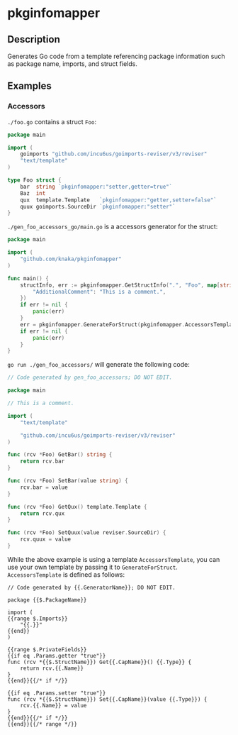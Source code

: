 # pkginfomapper

## Description

Generates Go code from a template referencing package information such as package name, imports, and struct fields.

## Examples

### Accessors

`./foo.go` contains a struct `Foo`:

```go
package main

import (
	goimports "github.com/incu6us/goimports-reviser/v3/reviser"
	"text/template"
)

type Foo struct {
	bar  string `pkginfomapper:"setter,getter=true"`
	Baz  int
	qux  template.Template   `pkginfomapper:"getter,setter=false"`
	quux goimports.SourceDir `pkginfomapper:"setter"`
}
```

`./gen_foo_accessors_go/main.go` is a accessors generator for the struct:

```go
package main

import (
	"github.com/knaka/pkginfomapper"
)

func main() {
	structInfo, err := pkginfomapper.GetStructInfo(".", "Foo", map[string]any{
		"AdditionalComment": "This is a comment.",
	})
	if err != nil {
		panic(err)
	}
	err = pkginfomapper.GenerateForStruct(pkginfomapper.AccessorsTemplate, structInfo)
	if err != nil {
		panic(err)
	}
}
```

`go run ./gen_foo_accessors/` will generate the following code:

```foo_accessors.go
// Code generated by gen_foo_accessors; DO NOT EDIT.

package main

// This is a comment.

import (
	"text/template"

	"github.com/incu6us/goimports-reviser/v3/reviser"
)

func (rcv *Foo) GetBar() string {
	return rcv.bar
}

func (rcv *Foo) SetBar(value string) {
	rcv.bar = value
}

func (rcv *Foo) GetQux() template.Template {
	return rcv.qux
}

func (rcv *Foo) SetQuux(value reviser.SourceDir) {
	rcv.quux = value
}
```

While the above example is using a template `AccessorsTemplate`, you can use your own template by passing it to `GenerateForStruct`. `AccessorsTemplate` is defined as follows:

```gotemplate
// Code generated by {{.GeneratorName}}; DO NOT EDIT.

package {{$.PackageName}}

import (
{{range $.Imports}}
	"{{.}}"
{{end}}
)

{{range $.PrivateFields}}
{{if eq .Params.getter "true"}}
func (rcv *{{$.StructName}}) Get{{.CapName}}() {{.Type}} {
	return rcv.{{.Name}}
}
{{end}}{{/* if */}}

{{if eq .Params.setter "true"}}
func (rcv *{{$.StructName}}) Set{{.CapName}}(value {{.Type}}) {
	rcv.{{.Name}} = value
}
{{end}}{{/* if */}}
{{end}}{{/* range */}}
```
